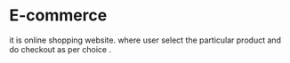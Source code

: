 # E-commerce
it is online shopping website. where user select the particular product and do checkout as per choice .
